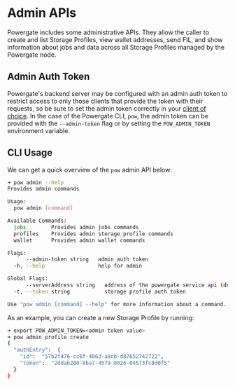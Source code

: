# Admin APIs

Powergate includes some administrative APIs. They allow the caller to create and list Storage Profiles, view wallet addresses, send FIL, and show information about jobs and data across all Storage Profiles managed by the Powergate node.

## Admin Auth Token

Powergate's backend server may be configured with an admin auth token to restrict access to only those clients that provide the token with their requests, so be sure to set the admin token correctly in your [client of choice](/powergate/#powergate-apis). In the case of the Powergate CLI, `pow`, the admin token can be provided with the `--admin-token` flag or by setting the `POW_ADMIN_TOKEN` environment variable.

## CLI Usage

We can get a quick overview of the `pow` admin API below:

```bash
➜ pow admin --help
Provides admin commands

Usage:
  pow admin [command]

Available Commands:
  jobs        Provides admin jobs commands
  profiles    Provides admin storage profile commands
  wallet      Provides admin wallet commands

Flags:
      --admin-token string   admin auth token
  -h, --help                 help for admin

Global Flags:
      --serverAddress string   address of the powergate service api (default "127.0.0.1:5002")
  -t, --token string           storage profile auth token

Use "pow admin [command] --help" for more information about a command.
```

As an example, you can create a new Storage Profile by running:

```bash
➜ export POW_ADMIN_TOKEN=<admin token value>
➜ pow admin profile create
{
  "authEntry":  {
    "id":  "57b2f476-cc6f-4063-a8cb-d07652742722",
    "token":  "2ddab280-8ba7-4579-8026-04573fc8d0f5"
  }
}
```
